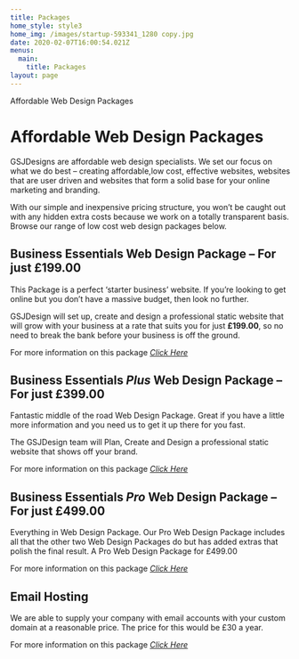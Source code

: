 ```yaml
---
title: Packages
home_style: style3
home_img: /images/startup-593341_1280 copy.jpg
date: 2020-02-07T16:00:54.021Z
menus:
  main:
    title: Packages
layout: page
---
```

Affordable Web Design Packages

# Affordable Web Design Packages

GSJDesigns are affordable web design specialists. We set our focus on what we do best – creating affordable,low cost, effective websites, websites that are user driven and websites that form a solid base for your online marketing and branding.

With our simple and inexpensive pricing structure, you won’t be caught out with any hidden extra costs because we work on a totally transparent basis. Browse our range of low cost web design packages below.

## Business Essentials Web Design Package – For just £199.00

This Package is a perfect ‘starter business’ website. If you’re looking to get online but you don’t have a massive budget, then look no further.

GSJDesign will set up, create and design a professional static website that will grow with your business at a rate that suits you for just **£199.00**, so no need to break the bank before your business is off the ground.

For more information on this package *[Click Here](https://gsjdesigns.co.uk/business-essentials/)*

## Business Essentials *Plus* Web Design Package – For just £399.00

Fantastic middle of the road Web Design Package. Great if you have a little more information and you need us to get it up there for you fast.

The GSJDesign team will Plan, Create and Design a professional static website that shows off your brand.

For more information on this package *[Click Here](https://gsjdesigns.co.uk/business-essentials-plus/)*

## Business Essentials *Pro* Web Design Package – For just £499.00

Everything in Web Design Package. Our Pro Web Design Package includes all that the other two Web Design Packages do but has added extras that polish the final result. A Pro Web Design Package for £499.00

For more information on this package *[Click Here](<Business Essentials Pro>)*

## Email Hosting

We are able to supply your company with email accounts with your custom domain at a reasonable price. The price for this would be £30 a year. 

For more information on this package *[Click Here](https://gsjdesigns.co.uk/email-hosting/)*
